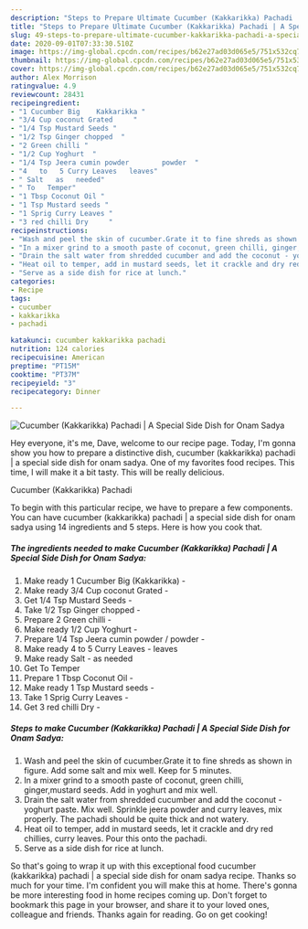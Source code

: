 ```yaml
---
description: "Steps to Prepare Ultimate Cucumber (Kakkarikka) Pachadi | A Special Side Dish for Onam Sadya"
title: "Steps to Prepare Ultimate Cucumber (Kakkarikka) Pachadi | A Special Side Dish for Onam Sadya"
slug: 49-steps-to-prepare-ultimate-cucumber-kakkarikka-pachadi-a-special-side-dish-for-onam-sadya
date: 2020-09-01T07:33:30.510Z
image: https://img-global.cpcdn.com/recipes/b62e27ad03d065e5/751x532cq70/cucumber-kakkarikka-pachadi-a-special-side-dish-for-onam-sadya-recipe-main-photo.jpg
thumbnail: https://img-global.cpcdn.com/recipes/b62e27ad03d065e5/751x532cq70/cucumber-kakkarikka-pachadi-a-special-side-dish-for-onam-sadya-recipe-main-photo.jpg
cover: https://img-global.cpcdn.com/recipes/b62e27ad03d065e5/751x532cq70/cucumber-kakkarikka-pachadi-a-special-side-dish-for-onam-sadya-recipe-main-photo.jpg
author: Alex Morrison
ratingvalue: 4.9
reviewcount: 28431
recipeingredient:
- "1 Cucumber Big    Kakkarikka "
- "3/4 Cup coconut Grated     "
- "1/4 Tsp Mustard Seeds "
- "1/2 Tsp Ginger chopped  "
- "2 Green chilli "
- "1/2 Cup Yoghurt  "
- "1/4 Tsp Jeera cumin powder        powder  "
- "4   to   5 Curry Leaves   leaves"
- " Salt   as   needed"
- " To   Temper"
- "1 Tbsp Coconut Oil "
- "1 Tsp Mustard seeds "
- "1 Sprig Curry Leaves "
- "3 red chilli Dry     "
recipeinstructions:
- "Wash and peel the skin of cucumber.Grate it to fine shreds as shown in figure. Add some salt and mix well. Keep for 5 minutes."
- "In a mixer grind to a smooth paste of coconut, green chilli, ginger,mustard seeds. Add in yoghurt and mix well."
- "Drain the salt water from shredded cucumber and add the coconut - yoghurt paste. Mix well. Sprinkle jeera powder and curry leaves, mix properly. The pachadi should be quite thick and not watery."
- "Heat oil to temper, add in mustard seeds, let it crackle and dry red chillies, curry leaves. Pour this onto the pachadi."
- "Serve as a side dish for rice at lunch."
categories:
- Recipe
tags:
- cucumber
- kakkarikka
- pachadi

katakunci: cucumber kakkarikka pachadi 
nutrition: 124 calories
recipecuisine: American
preptime: "PT15M"
cooktime: "PT37M"
recipeyield: "3"
recipecategory: Dinner

---
```



![Cucumber (Kakkarikka) Pachadi | A Special Side Dish for Onam Sadya](https://img-global.cpcdn.com/recipes/b62e27ad03d065e5/751x532cq70/cucumber-kakkarikka-pachadi-a-special-side-dish-for-onam-sadya-recipe-main-photo.jpg)

Hey everyone, it's me, Dave, welcome to our recipe page. Today, I'm gonna show you how to prepare a distinctive dish, cucumber (kakkarikka) pachadi | a special side dish for onam sadya. One of my favorites food recipes. This time, I will make it a bit tasty. This will be really delicious.



Cucumber (Kakkarikka) Pachadi 

To begin with this particular recipe, we have to prepare a few components. You can have cucumber (kakkarikka) pachadi | a special side dish for onam sadya using 14 ingredients and 5 steps. Here is how you cook that.

<!--inarticleads1-->

##### The ingredients needed to make Cucumber (Kakkarikka) Pachadi | A Special Side Dish for Onam Sadya:

1. Make ready 1 Cucumber Big    (Kakkarikka) -
1. Make ready 3/4 Cup coconut Grated     -
1. Get 1/4 Tsp Mustard Seeds -
1. Take 1/2 Tsp Ginger chopped  -
1. Prepare 2 Green chilli -
1. Make ready 1/2 Cup Yoghurt  -
1. Prepare 1/4 Tsp Jeera cumin powder   /     powder  -
1. Make ready 4   to   5 Curry Leaves -  leaves
1. Make ready  Salt -  as   needed
1. Get  To   Temper
1. Prepare 1 Tbsp Coconut Oil -
1. Make ready 1 Tsp Mustard seeds -
1. Take 1 Sprig Curry Leaves -
1. Get 3 red chilli Dry     -




<!--inarticleads2-->

##### Steps to make Cucumber (Kakkarikka) Pachadi | A Special Side Dish for Onam Sadya:

1. Wash and peel the skin of cucumber.Grate it to fine shreds as shown in figure. Add some salt and mix well. Keep for 5 minutes.
1. In a mixer grind to a smooth paste of coconut, green chilli, ginger,mustard seeds. Add in yoghurt and mix well.
1. Drain the salt water from shredded cucumber and add the coconut - yoghurt paste. Mix well. Sprinkle jeera powder and curry leaves, mix properly. The pachadi should be quite thick and not watery.
1. Heat oil to temper, add in mustard seeds, let it crackle and dry red chillies, curry leaves. Pour this onto the pachadi.
1. Serve as a side dish for rice at lunch.




So that's going to wrap it up with this exceptional food cucumber (kakkarikka) pachadi | a special side dish for onam sadya recipe. Thanks so much for your time. I'm confident you will make this at home. There's gonna be more interesting food in home recipes coming up. Don't forget to bookmark this page in your browser, and share it to your loved ones, colleague and friends. Thanks again for reading. Go on get cooking!
